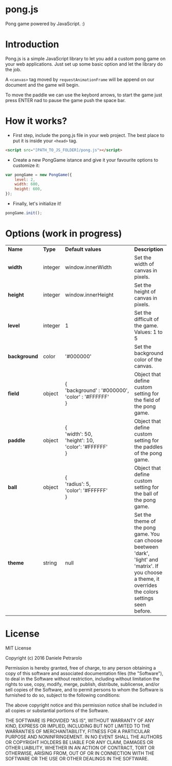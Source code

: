pong.js
==============
Pong game powered by JavaScript. :)



Introduction
=============
Pong.js is a simple JavaScript library to let you add a custom pong game on your web applications.
Just set up some basic option and let the library do the job.

A ``<canvas>`` tag moved by ``requestAnimationFrame`` will be append on our document and the game will begin.

To move the paddle we can use the keybord arrows, to start the game just press ENTER nad to pause the game push the space bar.



How it works?
=============
- First step, include the pong.js file in your web project. The best place to put it is inside your ``<head>`` tag.
```html
<script src="[PATH_TO_JS_FOLDER]/pong.js"></script>
```
- Create a new PongGame istance and give it your favourite options to customize it:
```javascript
var pongGame = new PongGame({
	level: 2,
   	width: 600,
	height: 600,
});
```
- Finally, let's initialize it!
```javascript
pongGame.init();
```



Options (work in progress)
==========
<table>
					<tr>
						<td><strong>Name</strong></td>
						<td><strong>Type</strong></td>
						<td width="200"><strong>Default values</strong></td>
						<td><strong>Description</strong></td>
					</tr>
					<tr>
						<td><strong>width</strong></td>
						<td>integer</td>
						<td>window.innerWidth</td>
						<td>Set the width of canvas in pixels.</td>
					</tr>
					<tr>
						<td><strong>height</strong></td>
						<td>integer</td>
						<td>window.innerHeight</td>
						<td>Set the height of canvas in pixels.</td>
					</tr>
					<tr>
						<td><strong>level</strong></td>
						<td>integer</td>
						<td>1</td>
						<td>Set the difficult of the game. Values: 1 to 5</td>
					</tr>
					<tr>
						<td><strong>background</strong></td>
						<td>color</td>
						<td>'#000000'</td>
						<td>Set the background color of the canvas.</td>
					</tr>
					<tr>
						<td><strong>field</strong></td>
						<td>object</td>
						<td>{<br />'background' : '#000000',<br />'color' : '#FFFFFF'<br />}</td>
						<td>Object that define custom setting for the field of the pong game.</td>
					</tr>
					<tr>
						<td><strong>paddle</strong></td>
						<td>object</td>
						<td>{ <br />'width': 50, <br />'height': 10, <br />'color': '#FFFFFF' <br />}</td>
						<td>Object that define custom setting for the paddles of the pong game.</td>
					</tr>
					<tr>
						<td><strong>ball</strong></td>
						<td>object</td>
						<td>{<br /> 'radius': 5,<br /> 'color': '#FFFFFF' <br />}</td>
						<td>Object that define custom setting for the ball of the pong game.</td>
					</tr>
					<tr>
						<td><strong>theme</strong></td>
						<td>string</td>
						<td>null</td>
						<td>Set the theme of the pong game. You can choose beetween 'dark', 'light' and 'matrix'. If you choose a theme, it overrides the colors settings seen before.</td>
					</tr>
				</table>
				
				

License
=============
MIT License

Copyright (c) 2016 Daniele Petrarolo

Permission is hereby granted, free of charge, to any person obtaining a copy
of this software and associated documentation files (the "Software"), to deal
in the Software without restriction, including without limitation the rights
to use, copy, modify, merge, publish, distribute, sublicense, and/or sell
copies of the Software, and to permit persons to whom the Software is
furnished to do so, subject to the following conditions:

The above copyright notice and this permission notice shall be included in all
copies or substantial portions of the Software.

THE SOFTWARE IS PROVIDED "AS IS", WITHOUT WARRANTY OF ANY KIND, EXPRESS OR
IMPLIED, INCLUDING BUT NOT LIMITED TO THE WARRANTIES OF MERCHANTABILITY,
FITNESS FOR A PARTICULAR PURPOSE AND NONINFRINGEMENT. IN NO EVENT SHALL THE
AUTHORS OR COPYRIGHT HOLDERS BE LIABLE FOR ANY CLAIM, DAMAGES OR OTHER
LIABILITY, WHETHER IN AN ACTION OF CONTRACT, TORT OR OTHERWISE, ARISING FROM,
OUT OF OR IN CONNECTION WITH THE SOFTWARE OR THE USE OR OTHER DEALINGS IN THE
SOFTWARE.
